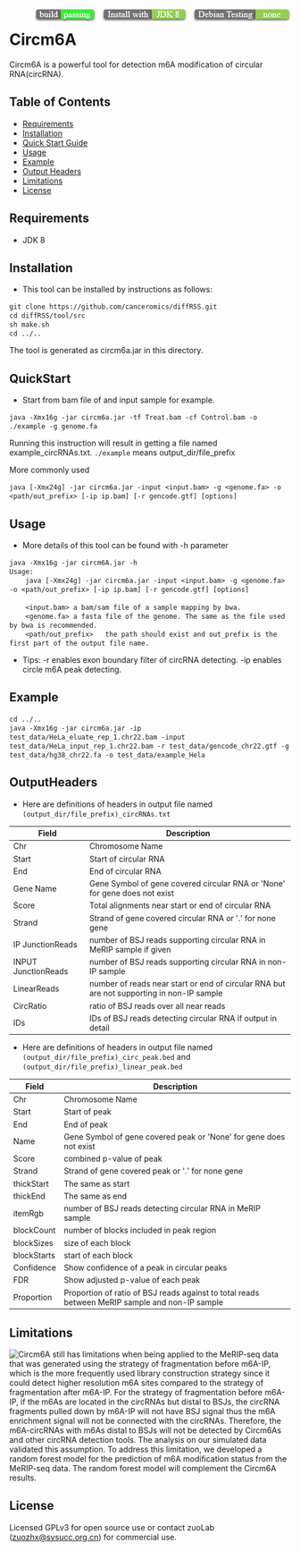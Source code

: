 <img src="icon.png" align="right" />

# Circm6A

Circm6A is a powerful tool for detection  m6A modification of circular RNA(circRNA).



## Table of Contents
* [Requirements](#Requirements)
* [Installation](#Installation)
* [Quick Start Guide](#QuickStart)
* [Usage](#Usage)
* [Example](#Example)
* [Output Headers](#OutputHeaders)
* [Limitations](#Limitations)
* [License](#License)

## Requirements

* JDK 8

## Installation

* This tool can be installed by instructions as follows:

```
git clone https://github.com/canceromics/diffRSS.git
cd diffRSS/tool/src
sh make.sh
cd ../..
```
The tool is generated as circm6a.jar in this directory.

## QuickStart

* Start from bam file of and input sample for example.

```
java -Xmx16g -jar circm6a.jar -tf Treat.bam -cf Control.bam -o ./example -g genome.fa
```
Running this instruction will result in getting a file named example_circRNAs.txt. `./example` means output_dir/file_prefix

More commonly used

```
java [-Xmx24g] -jar circm6a.jar -input <input.bam> -g <genome.fa> -o <path/out_prefix> [-ip ip.bam] [-r gencode.gtf] [options]
```

## Usage

* More details of this tool can be found with -h parameter

```
java -Xmx16g -jar circm6A.jar -h
Usage:
	java [-Xmx24g] -jar circm6a.jar -input <input.bam> -g <genome.fa> -o <path/out_prefix> [-ip ip.bam] [-r gencode.gtf] [options]
	
	<input.bam>	a bam/sam file of a sample mapping by bwa.
	<genome.fa>	a fasta file of the genome. The same as the file used by bwa is recommended.
	<path/out_prefix>	the path should exist and out_prefix is the first part of the output file name.
```

* Tips: -r enables exon boundary filter of circRNA detecting. -ip enables circle m6A peak detecting.

## Example

  ```
cd ../..
java -Xmx16g -jar circm6a.jar -ip test_data/HeLa_eluate_rep_1.chr22.bam -input test_data/HeLa_input_rep_1.chr22.bam -r test_data/gencode_chr22.gtf -g test_data/hg38_chr22.fa -o test_data/example_Hela
  ```

## OutputHeaders

* Here are definitions of headers in output file named `(output_dir/file_prefix)_circRNAs.txt`

| Field       | Description                           |
| ---------- | ------------------------------------ |
| Chr | Chromosome Name|
| Start | Start of circular RNA |
| End | End of circular RNA |
| Gene Name | Gene Symbol of gene covered circular RNA or 'None' for gene does not exist |
| Score | Total alignments near start or end of circular RNA |
| Strand | Strand of gene covered circular RNA or '.' for none gene |
| IP JunctionReads | number of BSJ reads supporting circular RNA in MeRIP sample if given|
| INPUT JunctionReads | number of BSJ reads supporting circular RNA in non-IP sample |
| LinearReads | number of reads near start or end of circular RNA but are not supporting in non-IP sample |
| CircRatio | ratio of BSJ reads over all near reads |
| IDs | IDs of BSJ reads detecting circular RNA if output in detail |

* Here are definitions of headers in output file named `(output_dir/file_prefix)_circ_peak.bed` and `(output_dir/file_prefix)_linear_peak.bed`

| Field       | Description                           |
| ---------- | ------------------------------------ |
| Chr | Chromosome Name|
| Start | Start of peak |
| End | End of peak |
| Name | Gene Symbol of gene covered peak or 'None' for gene does not exist |
| Score | combined p-value of peak |
| Strand | Strand of gene covered peak or '.' for none gene |
| thickStart | The same as start |
| thickEnd | The same as end |
| itemRgb | number of BSJ reads detecting circular RNA in MeRIP sample |
| blockCount | number of blocks included in peak region |
| blockSizes | size of each block |
| blockStarts | start of each block |
| Confidence | Show confidence of a peak in circular peaks |
| FDR | Show adjusted p-value of each peak |
| Proportion | Proportion of ratio of BSJ reads against to total reads between MeRIP sample and non-IP sample |


## Limitations

<img src="m6A-RIP.png" align="left" />

Circm6A still has limitations when being applied to the MeRIP-seq data that was generated using the strategy of fragmentation before m6A-IP, which is the more frequently used library construction strategy since it could detect higher resolution m6A sites compared to the strategy of fragmentation after m6A-IP. For the strategy of fragmentation before m6A-IP, if the m6As are located in the circRNAs but distal to BSJs, the circRNA fragments pulled down by m6A-IP will not have BSJ signal thus the m6A enrichment signal will not be connected with the circRNAs. Therefore, the m6A-circRNAs with m6As distal to BSJs will not be detected by Circm6As and other circRNA detection tools. The analysis on our simulated data validated this assumption. To address this limitation, we developed a random forest model for the prediction of m6A modification status from the MeRIP-seq data. The random forest model will complement the Circm6A results.

## License
Licensed GPLv3 for open source use or contact zuoLab (zuozhx@sysucc.org.cn) for commercial use.
